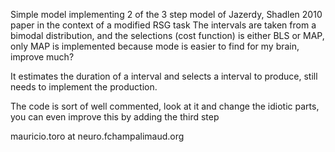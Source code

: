 Simple model implementing 2 of the 3 step model of Jazerdy, Shadlen 2010 paper in the context of a modified RSG task
    The intervals are taken from a bimodal distribution, and the selections (cost function) is either BLS or MAP, 
    only MAP is implemented because mode is easier to find for my brain, improve much?

It estimates the duration of a interval and selects a interval to produce, still needs to implement the production.

The code is sort of well commented, look at it and change the idiotic parts, you can even improve this by adding the third step

mauricio.toro at neuro.fchampalimaud.org
